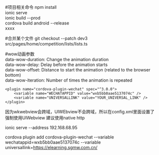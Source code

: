 #项目相关命令npm install  ionic serve  ionic build --prod  cordova build android --release  xxxx  #合并某个文件git checkout --patch dev3 src/pages/home/competition/lists/lists.ts #wow动画参数  data-wow-duration: Change the animation duration  data-wow-delay: Delay before the animation starts  data-wow-offset: Distance to start the animation (related to the browser bottom)  data-wow-iteration: Number of times the animation is repeated      <plugin name="cordova-plugin-wechat" spec="^3.0.0">        <variable name="WECHATAPPID" value="wxb5bb0aae5137074c" />        <variable name="UNIVERSALLINK" value="YOUR_UNIVERSAL_LINK" />    </plugin>因为wkwebview会跨域，UIWEbview不会跨域，所以在config.xml里面设置了 强制使用UIWebview 建议使用native http<feature name="CDVWKWebViewEngine">        <param name="ios-package" value="CDVWKWebViewEngine" />    </feature>    <preference name="CordovaWebViewEngine" value="CDVUIWebViewEngine" />ionic serve --address 192.168.68.95cordova plugin add cordova-plugin-wechat  --variable wechatappid=wxb5bb0aae5137074c --variable universallink=https://elearning.sgmw.com.cn/